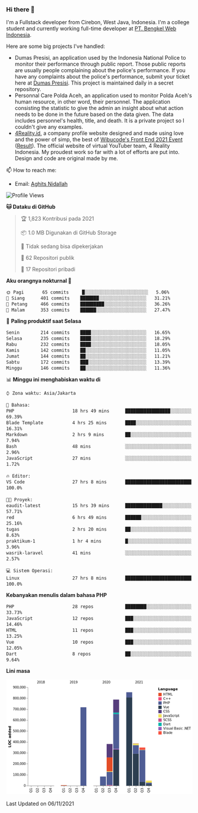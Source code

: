 ### Hi there 👋
I'm a Fullstack developer from Cirebon, West Java, Indonesia. I'm a college student and currently working full-time developer at [PT. Bengkel Web Indonesia](https://github.com/PT-Bengkel-Web-Indonesia).

Here are some big projects I've handled:
- Dumas Presisi, an application used by the Indonesia National Police to monitor their performance through public report. Those public reports are usually people complaining about the police's performance. If you have any complaints about the police's performance, submit your ticket here at [Dumas Presisi](https://dumaspresisi.polri.go.id/dumaspro). This project is maintained daily in a secret repository.
- Personnal Care Polda Aceh, an application used to monitor Polda Aceh's human resource, in other word, their personnel. The application consisting the statistic to give the admin an insight about what action needs to be done in the future based on the data given. The data includes personnel's health, title, and death. It is a private project so I couldn't give any examples.
- [4Reality.id](https://4reality.id), a company profile website designed and made using love and the power of simp, the best of [Wibucode's Front End 2021 Event](https://github.com/wibucode02/submision-event-frontend-2021) ([Result](https://github.com/wibucode02/top-5-pemenang-event-front-end-wibucode-2021)). The official website of virtual YouTuber team, 4 Reality Indonesia. My proudest work so far with a lot of efforts are put into. Design and code are original made by me.

📫 How to reach me:
- Email: [Aghits Nidallah](mailto:yourlovelydev@gmail.com)

<!--START_SECTION:waka-->
![Profile Views](http://img.shields.io/badge/Profil%20dilihat-5-blue)

**🐱 Dataku di GitHub** 

> 🏆 1,823 Kontribusi pada 2021
 > 
> 📦 1.0 MB Digunakan di GitHub Storage 
 > 
> 🚫 Tidak sedang bisa dipekerjakan
 > 
> 📜 62 Repositori publik 
 > 
> 🔑 17 Repositori pribadi  
 > 
**Aku orangnya nokturnal 🦉** 

```text
🌞 Pagi       65 commits     █░░░░░░░░░░░░░░░░░░░░░░░░   5.06% 
🌆 Siang      401 commits    ███████░░░░░░░░░░░░░░░░░░   31.21% 
🌃 Petang     466 commits    █████████░░░░░░░░░░░░░░░░   36.26% 
🌙 Malam      353 commits    ██████░░░░░░░░░░░░░░░░░░░   27.47%

```
📅 **Paling produktif saat Selasa** 

```text
Senin        214 commits    ████░░░░░░░░░░░░░░░░░░░░░   16.65% 
Selasa       235 commits    ████░░░░░░░░░░░░░░░░░░░░░   18.29% 
Rabu         232 commits    ████░░░░░░░░░░░░░░░░░░░░░   18.05% 
Kamis        142 commits    ██░░░░░░░░░░░░░░░░░░░░░░░   11.05% 
Jumat        144 commits    ██░░░░░░░░░░░░░░░░░░░░░░░   11.21% 
Sabtu        172 commits    ███░░░░░░░░░░░░░░░░░░░░░░   13.39% 
Minggu       146 commits    ██░░░░░░░░░░░░░░░░░░░░░░░   11.36%

```


📊 **Minggu ini menghabiskan waktu di** 

```text
⌚︎ Zona waktu: Asia/Jakarta

💬 Bahasa: 
PHP                      18 hrs 49 mins      █████████████████░░░░░░░░   69.39% 
Blade Template           4 hrs 25 mins       ████░░░░░░░░░░░░░░░░░░░░░   16.31% 
Markdown                 2 hrs 9 mins        ██░░░░░░░░░░░░░░░░░░░░░░░   7.94% 
Bash                     48 mins             ░░░░░░░░░░░░░░░░░░░░░░░░░   2.96% 
JavaScript               27 mins             ░░░░░░░░░░░░░░░░░░░░░░░░░   1.72%

🔥 Editor: 
VS Code                  27 hrs 8 mins       █████████████████████████   100.0%

🐱‍💻 Proyek: 
eaudit-latest            15 hrs 39 mins      ██████████████░░░░░░░░░░░   57.71% 
red                      6 hrs 49 mins       ██████░░░░░░░░░░░░░░░░░░░   25.16% 
tugas                    2 hrs 20 mins       ██░░░░░░░░░░░░░░░░░░░░░░░   8.63% 
praktikum-1              1 hr 4 mins         █░░░░░░░░░░░░░░░░░░░░░░░░   3.96% 
wasrik-laravel           41 mins             ░░░░░░░░░░░░░░░░░░░░░░░░░   2.57%

💻 Sistem Operasi: 
Linux                    27 hrs 8 mins       █████████████████████████   100.0%

```

**Kebanyakan menulis dalam bahasa PHP** 

```text
PHP                      28 repos            ████████░░░░░░░░░░░░░░░░░   33.73% 
JavaScript               12 repos            ███░░░░░░░░░░░░░░░░░░░░░░   14.46% 
HTML                     11 repos            ███░░░░░░░░░░░░░░░░░░░░░░   13.25% 
Vue                      10 repos            ███░░░░░░░░░░░░░░░░░░░░░░   12.05% 
Dart                     8 repos             ██░░░░░░░░░░░░░░░░░░░░░░░   9.64%

```


**Lini masa**

![Chart not found](https://raw.githubusercontent.com/NikarashiHatsu/NikarashiHatsu/master/charts/bar_graph.png) 


 Last Updated on 06/11/2021
<!--END_SECTION:waka-->
